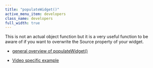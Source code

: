 ```yaml
---
title: "populateWidget()"
active_menu_item: developers
class_name: developers
full_width: true
---
```



This is not an actual object function but it is a very useful function to be aware of if you want to overwrite the Source property of your widget.

 - [general overview of populateWidget()](../../widget-data-state-manipulation/populatewidget()/index.htm)

 - [Video specific example](../../widget-data-state-manipulation/populatewidget()/audio--video-example.htm)

